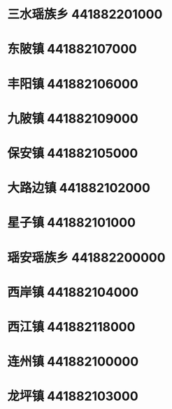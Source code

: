 # 三水瑶族乡 441882201000
# 东陂镇 441882107000
# 丰阳镇 441882106000
# 九陂镇 441882109000
# 保安镇 441882105000
# 大路边镇 441882102000
# 星子镇 441882101000
# 瑶安瑶族乡 441882200000
# 西岸镇 441882104000
# 西江镇 441882118000
# 连州镇 441882100000
# 龙坪镇 441882103000
